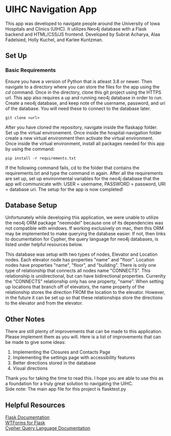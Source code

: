 # UIHC Navigation App
This app was developed to navigate people around the University of Iowa Hospitals and Clinics (UIHC). It utilizes Neo4j database with a Flask backend and HTML/CSS/JS frontend. Developed by Subrat Acharya, Alaa Fadelsied, Holly Kuchel, and Karlee Kuntzman.

## Set Up

### Basic Requirements
Ensure you have a version of Python that is atleast 3.8 or newer. Then navigate to a directory where you can store the files for the app using the _cd_ command. Once in the directory, clone this git project using the HTTPS url. This app also requires a up and running neo4j database in order to run. Create a neo4j database, and keep note of the username, password, and uri of the database. You will need these to connect to the database later. 
```
git clone <url>
```
After you have cloned the repository, navigate inside the flaskapp folder. Set up the virtual environement. Once inside the hospital-navigation folder create a new virtual environment then activate the virtual environment. Once inside the virtual environment, install all packages needed for this app by using the command:
```
pip install -r requirements.txt
```
If the following command fails, cd to the folder that contains the requirements.txt and type the command in again. After all the requirements are set up, set up environmental variables for the neo4j database that the app will communicate with: USER = username, PASSWORD = password, URI = database uri.
The setup for the app is now completed!
  
## Database Setup
Unfortunately while developing this application, we were unable to utilize the neo4j ORM package "neomodel" because one of its dependencies was not compatible with windows. If working exclusively on mac, then this ORM may be implemented to make querying the database easier. If not, then links to documentation for Cypher, the query language for neo4j databases, is listed under helpful resources below.  
   
This database was setup with two types of nodes, Elevator and Location nodes. Each elevator node has properties "name" and "floor". Location nodes have properties "name", "floor", and "building". There is only one type of relationship that connects all nodes name "CONNECTS". This relationship is unidirectional, but can have bidirectional properties. Currenlty the "CONNECTS" relationship only has one property, "name". When setting up locations that branch off of elevators, the name property of the relationship stores the direction FROM the location to the elevator. However, in the future it can be set up so that these relationships store the directions to the elevator and from the elevator.  

## Other Notes
There are still plenty of improvements that can be made to this application. Please implement them as you will. Here is a list of improvements that can be made to give some ideas:  
1. Implementing the Closures and Contacts Page
2. Implementing the settings page with accessibility features
3. Better directions stored in the database
4. Visual directions
  
Thank you for taking the time to read this. I hope you are able to use this as a foundation for a truly great solution to navigating the UIHC.  
Side note: The main app file for this project is flasktest.py

## Helpful Resources
[Flask Documentation](https://flask.palletsprojects.com/en/2.0.x/)  
[WTForms for Flask](https://wtforms.readthedocs.io/en/2.3.x/)  
[Cypher Query Language Documentation](https://neo4j.com/developer/cypher/)
  
